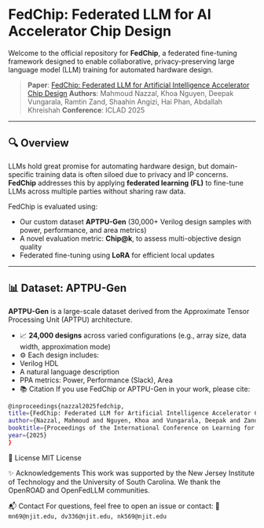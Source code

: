 # FedChip: Federated LLM for AI Accelerator Chip Design

Welcome to the official repository for **FedChip**, a federated fine-tuning framework designed to enable collaborative, privacy-preserving large language model (LLM) training for automated hardware design.

> **Paper**: [FedChip: Federated LLM for Artificial Intelligence Accelerator Chip Design](https://iclad.ai/accepted-papers)
> **Authors**: Mahmoud Nazzal, Khoa Nguyen, Deepak Vungarala, Ramtin Zand, Shaahin Angizi, Hai Phan, Abdallah Khreishah
> **Conference**: ICLAD 2025

---

## 🔍 Overview

LLMs hold great promise for automating hardware design, but domain-specific training data is often siloed due to privacy and IP concerns. **FedChip** addresses this by applying **federated learning (FL)** to fine-tune LLMs across multiple parties without sharing raw data.

FedChip is evaluated using:
- Our custom dataset **APTPU-Gen** (30,000+ Verilog design samples with power, performance, and area metrics)
- A novel evaluation metric: **Chip@k**, to assess multi-objective design quality
- Federated fine-tuning using **LoRA** for efficient local updates

---

## 📊 Dataset: APTPU-Gen

**APTPU-Gen** is a large-scale dataset derived from the Approximate Tensor Processing Unit (APTPU) architecture.

- 📈 **24,000 designs** across varied configurations (e.g., array size, data width, approximation mode)
- ⚙️ Each design includes:
- Verilog HDL
- A natural language description
- PPA metrics: Power, Performance (Slack), Area
- 📚 Citation
If you use FedChip or APTPU-Gen in your work, please cite:
```bash
@inproceedings{nazzal2025fedchip,
title={FedChip: Federated LLM for Artificial Intelligence Accelerator Chip Design},
author={Nazzal, Mahmoud and Nguyen, Khoa and Vungarala, Deepak and Zand, Ramtin and Angizi, Shaahin and Phan, Hai and Khreishah, Abdallah},
booktitle={Proceedings of the International Conference on Learning for Automated Design (ICLAD)},
year={2025}
}
```

🔐 License
MIT License


✨ Acknowledgements
This work was supported by the New Jersey Institute of Technology and the University of South Carolina. We thank the OpenROAD and OpenFedLLM communities.


📬 Contact
For questions, feel free to open an issue or contact:
📧 ```mn69@njit.edu, dv336@njit.edu, nk569@njit.edu```

